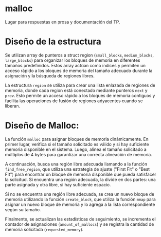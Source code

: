 # malloc

Lugar para respuestas en prosa y documentación del TP.

# Diseño de la estructura
Se utilizan array de punteros a struct region (`small_blocks`, `medium_blocks`, `large_blocks`) para organizar los bloques de memoria en diferentes tamaños predefinidos. Estos array actúan como índices y permiten un acceso rápido a los bloques de memoria del tamaño adecuado durante la asignación y la búsqueda de regiones libres.

La estructura `region` se utiliza para crear una lista enlazada de regiones de memoria, donde cada region está conectado mediante punteros `next` y `prev`. Esto permite un acceso rápido a los bloques de memoria contiguos y facilita las operaciones de fusión de regiones adyacentes cuando se liberan.

# Diseño de Malloc:
La función `malloc` para asignar bloques de memoria dinámicamente. En primer lugar, verifica si el tamaño solicitado es válido y si hay suficiente memoria disponible en el sistema. Luego, alinea el tamaño solicitado a múltiplos de 4 bytes para garantizar una correcta alineación de memoria.

A continuación, busca una región libre adecuada llamando a la función `find_free_region`, que utiliza una estrategia de ajuste ("First Fit" o "Best Fit") para encontrar un bloque de memoria disponible que pueda satisfacer la solicitud. Si encuentra una región adecuada, la divide en dos partes: una parte asignada y otra libre, si hay suficiente espacio.

Si no se encuentra una región libre adecuada, se crea un nuevo bloque de memoria utilizando la función `create_block`, que utiliza la función `mmap` para asignar un nuevo bloque de memoria y lo agrega a la lista correspondiente según su tamaño.

Finalmente, se actualizan las estadísticas de seguimiento, se incrementa el contador de asignaciones (`amount_of_mallocs`) y se registra la cantidad de memoria solicitada (`requested_memory`).

